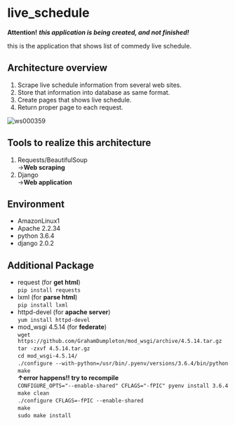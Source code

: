 # live_schedule
**Attention!**
**_this application is being created, and not finished!_**
  
this is the application that shows list of commedy live schedule.

##  Architecture overview
1. Scrape live schedule information from several web sites.
2. Store that information into database as same format.
3. Create pages that shows live schedule.
4. Return proper page to each request.

![ws000359](https://user-images.githubusercontent.com/35652396/35775753-3c472f82-09d2-11e8-87fb-abc49b99c69a.JPG)

##  Tools to realize this architecture
1. Requests/BeautifulSoup  
    →**Web scraping**
2. Django  
    →**Web application**

## Environment
* AmazonLinux1
* Apache  2.2.34
* python  3.6.4
* django  2.0.2

## Additional Package
* request  (for **get html**)  
`pip install requests`  
* lxml  (for **parse html**)  
`pip install lxml`  
* httpd-devel  (for **apache server**)  
`yum install httpd-devel`
* mod_wsgi 4.5.14  (for **federate**)  
`wget https://github.com/GrahamDumpleton/mod_wsgi/archive/4.5.14.tar.gz`  
`tar -zxvf 4.5.14.tar.gz`  
`cd mod_wsgi-4.5.14/`  
`./configure --with-python=/usr/bin/.pyenv/versions/3.6.4/bin/python`  
`make`  
**↑error happens!! try to recompile**    
`CONFIGURE_OPTS="--enable-shared" CFLAGS="-fPIC" pyenv install 3.6.4`  
`make clean`  
`./configure CFLAGS=-fPIC --enable-shared`  
`make`  
`sudo make install`  
